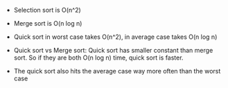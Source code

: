 - Selection sort is O(n^2)
- Merge sort is O(n log n)
- Quick sort in worst case takes O(n^2), in average case takes O(n log n)

- Quick sort vs Merge sort: Quick sort has smaller constant than merge sort. So if they are both O(n log n) time, quick sort is faster.
- The quick sort also hits the average case way more often than the worst case
